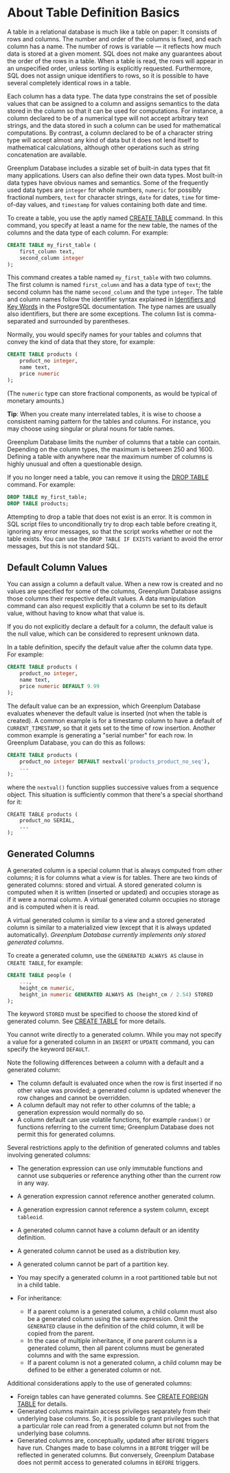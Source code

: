 # About Table Definition Basics

A table in a relational database is much like a table on paper: It consists of rows and columns. The number and order of the columns is fixed, and each column has a name. The number of rows is variable — it reflects how much data is stored at a given moment. SQL does not make any guarantees about the order of the rows in a table. When a table is read, the rows will appear in an unspecified order, unless sorting is explicitly requested. Furthermore, SQL does not assign unique identifiers to rows, so it is possible to have several completely identical rows in a table.

Each column has a data type. The data type constrains the set of possible values that can be assigned to a column and assigns semantics to the data stored in the column so that it can be used for computations. For instance, a column declared to be of a numerical type will not accept arbitrary text strings, and the data stored in such a column can be used for mathematical computations. By contrast, a column declared to be of a character string type will accept almost any kind of data but it does not lend itself to mathematical calculations, although other operations such as string concatenation are available.

Greenplum Database includes a sizable set of built-in data types that fit many applications. Users can also define their own data types. Most built-in data types have obvious names and semantics. Some of the frequently used data types are `integer` for whole numbers, `numeric` for possibly fractional numbers, `text` for character strings, `date` for dates, `time` for time-of-day values, and `timestamp` for values containing both date and time.

To create a table, you use the aptly named [CREATE TABLE](../../ref_guide/sql_commands/CREATE_TABLE.html) command. In this command, you specify at least a name for the new table, the names of the columns and the data type of each column. For example:

``` sql
CREATE TABLE my_first_table (
    first_column text,
    second_column integer
);
```

This command creates a table named `my_first_table` with two columns. The first column is named `first_column` and has a data type of `text`; the second column has the name `second_column` and the type `integer`. The table and column names follow the identifier syntax explained in [Identifiers and Key Words](https://www.postgresql.org/docs/12/sql-syntax-lexical.html#SQL-SYNTAX-IDENTIFIERS) in the PostgreSQL documentation. The type names are usually also identifiers, but there are some exceptions. The column list is comma-separated and surrounded by parentheses.

Normally, you would specify names for your tables and columns that convey the kind of data that they store, for example:

``` sql
CREATE TABLE products (
    product_no integer,
    name text,
    price numeric
);
```

(The `numeric` type can store fractional components, as would be typical of monetary amounts.)

**Tip**: When you create many interrelated tables, it is wise to choose a consistent naming pattern for the tables and columns. For instance, you may choose using singular or plural nouns for table names.

Greenplum Database limits the number of columns that a table can contain. Depending on the column types, the maximum is between 250 and 1600. Defining a table with anywhere near the maximum number of columns is highly unusual and often a questionable design.

If you no longer need a table, you can remove it using the [DROP TABLE](../../ref_guide/sql_commands/DROP_TABLE.html) command. For example:

``` sql
DROP TABLE my_first_table;
DROP TABLE products;
```

Attempting to drop a table that does not exist is an error. It is common in SQL script files to unconditionally try to drop each table before creating it, ignoring any error messages, so that the script works whether or not the table exists. You can use the `DROP TABLE IF EXISTS` variant to avoid the error messages, but this is not standard SQL.


## Default Column Values

You can assign a column a default value. When a new row is created and no values are specified for some of the columns, Greenplum Database assigns those columns their respective default values. A data manipulation command can also request explicitly that a column be set to its default value, without having to know what that value is.

If you do not explicitly declare a default for a column, the default value is the null value, which can be considered to represent unknown data.

In a table definition, specify the default value after the column data type. For example:

``` sql
CREATE TABLE products (
    product_no integer,
    name text,
    price numeric DEFAULT 9.99
);
```

The default value can be an expression, which Greenplum Database evaluates whenever the default value is inserted (not when the table is created). A common example is for a timestamp column to have a default of `CURRENT_TIMESTAMP`, so that it gets set to the time of row insertion. Another common example is generating a "serial number" for each row. In Greenplum Database, you can do this as follows:

``` sql
CREATE TABLE products (
    product_no integer DEFAULT nextval('products_product_no_seq'),
    ...
);
```

where the `nextval()` function supplies successive values from a sequence object. This situation is sufficiently common that there's a special shorthand for it:

```
CREATE TABLE products (
    product_no SERIAL,
    ...
);
```

## Generated Columns

A generated column is a special column that is always computed from other columns; it is for columns what a view is for tables. There are two kinds of generated columns: stored and virtual. A stored generated column is computed when it is written (inserted or updated) and occupies storage as if it were a normal column. A virtual generated column occupies no storage and is computed when it is read.

A virtual generated column is similar to a view and a stored generated column is similar to a materialized view (except that it is always updated automatically). *Greenplum Database currently implements only stored generated columns*.

To create a generated column, use the `GENERATED ALWAYS AS` clause in `CREATE TABLE`, for example:

``` sql
CREATE TABLE people (
    ...,
    height_cm numeric,
    height_in numeric GENERATED ALWAYS AS (height_cm / 2.54) STORED
);
```

The keyword `STORED` must be specified to choose the stored kind of generated column. See [CREATE TABLE](../../ref_guide/sql_commands/CREATE_TABLE.html) for more details.

You cannot write directly to a generated column. While you may not specify a value for a generated column in an `INSERT` or `UPDATE` command, you can specify the keyword `DEFAULT`.

Note the following differences between a column with a default and a generated column:

- The column default is evaluated once when the row is first inserted if no other value was provided; a generated column is updated whenever the row changes and cannot be overridden.
- A column default may not refer to other columns of the table; a generation expression would normally do so.
- A column default can use volatile functions, for example `random()` or functions referring to the current time; Greenplum Database does not permit this for generated columns.

Several restrictions apply to the definition of generated columns and tables involving generated columns:

- The generation expression can use only immutable functions and cannot use subqueries or reference anything other than the current row in any way.
- A generation expression cannot reference another generated column.
- A generation expression cannot reference a system column, except `tableoid`.
- A generated column cannot have a column default or an identity definition.
- A generated column cannot be used as a distribution key.
- A generated column cannot be part of a partition key.
- You may specify a generated column in a root partitioned table but not in a child table.

- For inheritance:

    - If a parent column is a generated column, a child column must also be a generated column using the same expression. Omit the `GENERATED` clause in the definition of the child column, it will be copied from the parent.
    - In the case of multiple inheritance, if one parent column is a generated column, then all parent columns must be generated columns and with the same expression.
    - If a parent column is not a generated column, a child column may be defined to be either a generated column or not.

Additional considerations apply to the use of generated columns:

- Foreign tables can have generated columns. See [CREATE FOREIGN TABLE](../../ref_guide/sql_commands/CREATE_FOREIGN_TABLE.html) for details.
- Generated columns maintain access privileges separately from their underlying base columns. So, it is possible to grant privileges such that a particular role can read from a generated column but not from the underlying base columns.
- Generated columns are, conceptually, updated after `BEFORE` triggers have run. Changes made to base columns in a `BEFORE` trigger will be reflected in generated columns. But conversely, Greenplum Database does not permit access to generated columns in `BEFORE` triggers.

